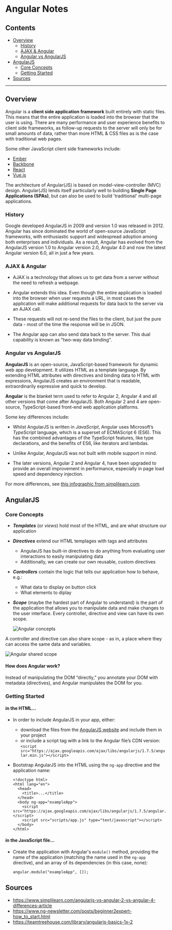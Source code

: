 # Angular Notes

## Contents
- [Overview](#overview) 
  - [History](#history)
  - [AJAX & Angular](#ajax--angular)
  - [Angular vs AngularJS](#angular-vs-angularjs)
- [AngularJS](#angularjs)
  - [Core Concepts](#core-concepts)
  - [Getting Started](#getting-started)
- [Sources](#sources)
_______________

## Overview
Angular is a **client side application framework** built entirely with static files. This means that the entire application is loaded into the browser that the user is using. There are many performance and user experience benefits to client side frameworks, as follow-up requests to the server will only be for small amounts of data, rather than more HTML & CSS files as is the case with traditional web pages.

Some other JavaScript client side frameworks include:
- [Ember](https://www.emberjs.com/)
- [Backbone](http://backbonejs.org/)
- [React](https://reactjs.org/)
- [Vue.js](https://vuejs.org/)

The architecture of Angular(JS) is based on model-view-controller (MVC) design. Angular(JS) lends itself particularly well to building **Single Page Applications (SPAs)**, but can also be used to build 'traditional' multi-page applications.

### History
Google developed AngularJS in 2009 and version 1.0 was released in 2012. Angular has since dominated the world of open-source JavaScript frameworks, with enthusiastic support and widespread adoption among both enterprises and individuals. As a result, Angular has evolved from the AngularJS version 1.0 to Angular version 2.0, Angular 4.0 and now the latest Angular version 6.0, all in just a few years.


### AJAX & Angular
- AJAX is a technology that allows us to get data from a server without the need to refresh a webpage.

- Angular extends this idea. Even though the entire application is loaded into the browser when user requests a URL, in most cases the application will make additional requests for data back to the server via an AJAX call.

- These requests will not re-send the files to the client, but just the pure data - most of the time the response will be in JSON.

- The Angular app can also send data back to the server. This dual capability is known as "two-way data binding".


### Angular vs AngularJS
**AngularJS** is an open-source, JavaScript-based framework for dynamic web app development. It utilizes HTML as a template language. By extending HTML attributes with directives and binding data to HTML with expressions, AngularJS creates an environment that is readable, extraordinarily expressive and quick to develop. 

**Angular** is the blanket term used to refer to Angular 2, Angular 4 and all other versions that come after AngularJS. Both Angular 2 and 4 are open-source, TypeScript-based front-end web application platforms. 

Some key differences include:
- Whilst AngularJS is written in *JavaScript*, Angular uses Microsoft’s *TypeScript* language, which is a superset of ECMAScript 6 (ES6). This has the combined advantages of the TypeScript features, like type declarations, and the benefits of ES6, like iterators and lambdas.

- Unlike Angular, AngularJS was not built with mobile support in mind.

- The later versions, Angular 2 and Angular 4, have been upgraded to provide an overall improvement in performance, especially in page load speed and dependency injection. 

For more differences, see [this infographic from simplilearn.com](https://www.simplilearn.com/ice9/free_resources_article_thumb/angularjs-angular2-angular4-understanding-the-differences.jpg).



## AngularJS
###  Core Concepts

- ***Templates*** (or *views*) hold most of the HTML, and are what structure our application

- ***Directives*** extend our HTML templages with tags and attributes
  - AngularJS has built-in directives to do anything from evaluating user interactions to easily manipulating data
  - Additionally, we can create our own reusable, custom directives
  
- ***Controllers*** contain the logic that tells our application how to behave, e.g.:
  - What data to display on button click
  - What elements to diplay
  
- ***Scope*** (maybe the hardest part of Angular to understand) is the part of the application that allows you to manipulate data and make changes to the user interface. Every controller, directive and view can have its own scope.

  ![Angular concepts](https://github.com/minkaotic/front-end-notes/blob/master/img/angular-concepts.png)

A controller and directive can also share scope - as in, a place where they can access the same data and variables.

  ![Angular shared scope](https://github.com/minkaotic/front-end-notes/blob/master/img/angular-shared-scope.png)

#### How does Angular work?
Instead of manipulating the DOM “directly,” you annotate your DOM with metadata (directives), and Angular manipulates the DOM for you.

### Getting Started
#### in the HTML...
- In order to include AngularJS in your app, either:
  - download the files from the [AngularJS website](https://angularjs.org/) and include them in your project
  - or include a script tag with a link to the Angular file’s CDN version: `<script src="https://ajax.googleapis.com/ajax/libs/angularjs/1.7.5/angular.min.js"></script>`
- Bootstrap AngularJS into the HTML using the `ng-app` directive and the application name:

  ```
  <!doctype html>
  <html lang="en">
    <head>
      <title>...</title>
    </head>
    <body ng-app="exampleApp">
      <script src="https://ajax.googleapis.com/ajax/libs/angularjs/1.7.5/angular.min.js"></script>
      <script src="scripts/app.js" type="text/javascript"></script>
    </body>
  </html>
  ```

#### in the JavaScript file...
- Create the application with Angular's `module()` method, providing the name of the application (matching the name used in the `ng-app` directive), and an array of its dependencies (in this case, none):
  ```
  angular.module("exampleApp", []);
  ```



## Sources
- https://www.simplilearn.com/angularjs-vs-angular-2-vs-angular-4-differences-article
- https://www.ng-newsletter.com/posts/beginner2expert-how_to_start.html
- https://teamtreehouse.com/library/angularjs-basics-1x-2

